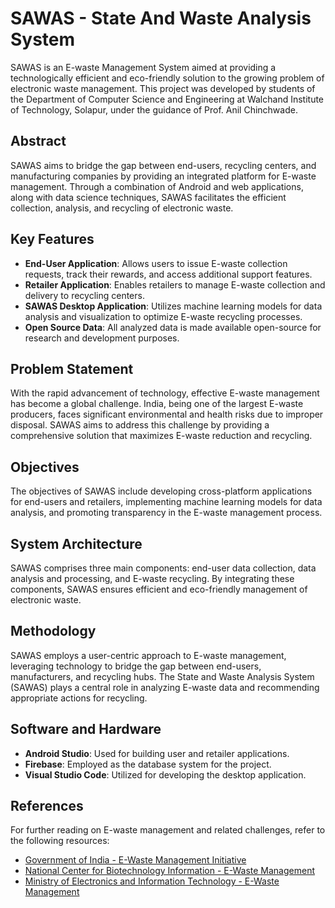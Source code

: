 # SAWAS - State And Waste Analysis System

SAWAS is an E-waste Management System aimed at providing a technologically efficient and eco-friendly solution to the growing problem of electronic waste management. This project was developed by students of the Department of Computer Science and Engineering at Walchand Institute of Technology, Solapur, under the guidance of Prof. Anil Chinchwade.

## Abstract

SAWAS aims to bridge the gap between end-users, recycling centers, and manufacturing companies by providing an integrated platform for E-waste management. Through a combination of Android and web applications, along with data science techniques, SAWAS facilitates the efficient collection, analysis, and recycling of electronic waste.

## Key Features

- **End-User Application**: Allows users to issue E-waste collection requests, track their rewards, and access additional support features.
- **Retailer Application**: Enables retailers to manage E-waste collection and delivery to recycling centers.
- **SAWAS Desktop Application**: Utilizes machine learning models for data analysis and visualization to optimize E-waste recycling processes.
- **Open Source Data**: All analyzed data is made available open-source for research and development purposes.

## Problem Statement

With the rapid advancement of technology, effective E-waste management has become a global challenge. India, being one of the largest E-waste producers, faces significant environmental and health risks due to improper disposal. SAWAS aims to address this challenge by providing a comprehensive solution that maximizes E-waste reduction and recycling.

## Objectives

The objectives of SAWAS include developing cross-platform applications for end-users and retailers, implementing machine learning models for data analysis, and promoting transparency in the E-waste management process.

## System Architecture

SAWAS comprises three main components: end-user data collection, data analysis and processing, and E-waste recycling. By integrating these components, SAWAS ensures efficient and eco-friendly management of electronic waste.

## Methodology

SAWAS employs a user-centric approach to E-waste management, leveraging technology to bridge the gap between end-users, manufacturers, and recycling hubs. The State and Waste Analysis System (SAWAS) plays a central role in analyzing E-waste data and recommending appropriate actions for recycling.

## Software and Hardware

- **Android Studio**: Used for building user and retailer applications.
- **Firebase**: Employed as the database system for the project.
- **Visual Studio Code**: Utilized for developing the desktop application.

## References

For further reading on E-waste management and related challenges, refer to the following resources:
- [Government of India - E-Waste Management Initiative](https://greene.gov.in/wp-content/uploads/2019/09/2019091881.pdf)
- [National Center for Biotechnology Information - E-Waste Management](https://www.ncbi.nlm.nih.gov/pmc/articles/PMC2963874/)
- [Ministry of Electronics and Information Technology - E-Waste Management](https://www.meity.gov.in/writereaddata/files/EWaste_Sep11_89202011.pdf)


